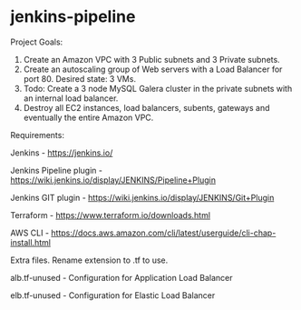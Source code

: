 # jenkins-pipeline

Project Goals:

1) Create an Amazon VPC with 3 Public subnets and 3 Private subnets. 
2) Create an autoscaling group of Web servers with a Load Balancer for port 80. Desired state: 3 VMs.
3) Todo: Create a 3 node MySQL Galera cluster in the private subnets with an internal load balancer.
4) Destroy all EC2 instances, load balancers, subents, gateways and eventually the entire Amazon VPC.

Requirements:

Jenkins - https://jenkins.io/

Jenkins Pipeline plugin - https://wiki.jenkins.io/display/JENKINS/Pipeline+Plugin

Jenkins GIT plugin - https://wiki.jenkins.io/display/JENKINS/Git+Plugin

Terraform - https://www.terraform.io/downloads.html

AWS CLI - https://docs.aws.amazon.com/cli/latest/userguide/cli-chap-install.html

Extra files. Rename extension to .tf to use.

alb.tf-unused - Configuration for Application Load Balancer

elb.tf-unused - Configuration for Elastic Load Balancer
